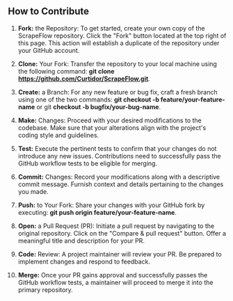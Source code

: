 ## How to Contribute
1. **Fork:** the Repository: To get started, create your own copy of the ScrapeFlow repository. Click the "Fork" button located at the top right of this page. This action will establish a duplicate of the repository under your GitHub account.

2. **Clone:** Your Fork: Transfer the repository to your local machine using the following command: **git clone https://github.com/Curtidor/ScrapeFlow.git**.

3. **Create:** a Branch: For any new feature or bug fix, craft a fresh branch using one of the two commands: **git checkout -b feature/your-feature-name** or git **checkout -b bugfix/your-bug-name**.

4. **Make:** Changes: Proceed with your desired modifications to the codebase. Make sure that your alterations align with the project's coding style and guidelines.

5. **Test:** Execute the pertinent tests to confirm that your changes do not introduce any new issues. Contributions need to successfully pass the GitHub workflow tests to be eligible for merging.

6. **Commit:** Changes: Record your modifications along with a descriptive commit message. Furnish context and details pertaining to the changes you made.

7. **Push:** to Your Fork: Share your changes with your GitHub fork by executing: **git push origin feature/your-feature-name**.

8. **Open:** a Pull Request (PR): Initiate a pull request by navigating to the original repository. Click on the "Compare & pull request" button. Offer a meaningful title and description for your PR.

9. **Code:** Review: A project maintainer will review your PR. Be prepared to implement changes and respond to feedback.

10. **Merge:** Once your PR gains approval and successfully passes the GitHub workflow tests, a maintainer will proceed to merge it into the primary repository.
